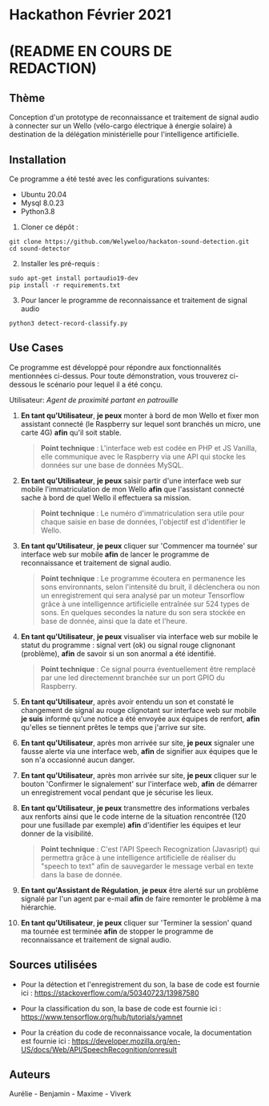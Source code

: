 # Hackathon Février 2021 
# (README EN COURS DE REDACTION)

## Thème
Conception d'un prototype de reconnaissance et traitement de signal audio à connecter sur un Wello (vélo-cargo électrique à énergie solaire) à destination de la délégation ministérielle pour l'intelligence artificielle.

## Installation 

Ce programme a été testé avec les configurations suivantes:
- Ubuntu 20.04
- Mysql 8.0.23
- Python3.8

1. Cloner ce dépôt : 
```
git clone https://github.com/Welyweloo/hackaton-sound-detection.git
cd sound-detector
```

2. Installer les pré-requis :
```
sudo apt-get install portaudio19-dev
pip install -r requirements.txt
```

3. Pour lancer le programme de reconnaissance et traitement de signal audio 
```
python3 detect-record-classify.py
```


## Use Cases 

Ce programme est développé pour répondre aux fonctionnalités mentionnées ci-dessus. Pour toute démonstration, vous trouverez ci-dessous le scénario pour lequel il a été conçu.

Utilisateur: *Agent de proximité partant en patrouille*

1. **En tant qu'Utilisateur**, **je peux** monter à bord de mon Wello et fixer mon assistant connecté (le Raspberry sur lequel sont branchés un micro, une carte 4G) **afin** qu'il soit stable.

    >**Point technique** : L'interface web est codée en PHP et JS Vanilla, elle communique avec le Raspberry via une API qui stocke les données sur une base de données MySQL.


2. **En tant qu'Utilisateur**, **je peux** saisir  partir d'une interface web sur mobile l'immatriculation de mon Wello **afin** que l'assistant connecté sache à bord de quel Wello il effectuera sa mission.

    >**Point technique** : Le numéro d'immatriculation sera utile pour chaque saisie en base de données, l'objectif est d'identifier le Wello.

3. **En tant qu'Utilisateur**, **je peux** cliquer sur 'Commencer ma tournée' sur interface web sur mobile **afin** de lancer le programme de reconnaissance et traitement de signal audio.

    >**Point technique** : Le programme écoutera en permanence les sons environnants, selon l'intensité du bruit, il déclenchera ou non un enregistrement qui sera analysé par un moteur Tensorflow grâce à une intelligennce artificielle entraînée sur 524 types de sons. En quelques secondes la nature du son sera stockée en base de donnée, ainsi que la date et l'heure.

4. **En tant qu'Utilisateur**, **je peux** visualiser via interface web sur mobile le statut du programme : signal vert (ok) ou signal rouge clignonant (problème), **afin** de savoir si un son anormal a été identifié.

    >**Point technique** : Ce signal pourra éventuellement être remplacé par une led directemennt branchée sur un port GPIO du Raspberry.

5. **En tant qu'Utilisateur**, après avoir entendu un son et constaté le changement de signal au rouge clignotant sur interface web sur mobile **je suis** informé qu'une notice a été envoyée aux équipes de renfort, **afin** qu'elles se tiennent prêtes le temps que j'arrive sur site.

6. **En tant qu'Utilisateur**, après mon arrivée sur site, **je peux** signaler une fausse alerte via une interface web, **afin** de signifier aux équipes que le son n'a occasionné aucun danger.

7. **En tant qu'Utilisateur**, après mon arrivée sur site, **je peux** cliquer sur le bouton 'Confirmer le signalement' sur l'interface web, **afin** de démarrer un enregistrement vocal pendant que je sécurise les lieux. 

8. **En tant qu'Utilisateur**, **je peux**  transmettre des informations verbales aux renforts ainsi que le code interne de la situation rencontrée (120 pour une fusillade par exemple) **afin** d'identifier les équipes et leur donner de la visibilité.

    >**Point technique** : C'est l'API Speech Recognization (Javasript) qui permettra grâce à une intelligence artificielle de réaliser du "speech to text" afin de sauvegarder le message verbal en texte dans la base de donnée.

9. **En tant qu'Assistant de Régulation**, **je peux**  être alerté sur un problème signalé par l'un agent par e-mail **afin** de faire remonter le problème à ma hiérarchie.

10. **En tant qu'Utilisateur**, **je peux** cliquer sur 'Terminer la session' quand ma tournée est terminée **afin** de stopper le programme de reconnaissance et traitement de signal audio.


## Sources utilisées 

- Pour la détection et l'enregistrement du son, la base de code est fournie ici : https://stackoverflow.com/a/50340723/13987580

- Pour la classification du son, la base de code est fournie ici :  https://www.tensorflow.org/hub/tutorials/yamnet

- Pour la création du code de reconnaissance vocale, la documentation est fournie ici : https://developer.mozilla.org/en-US/docs/Web/API/SpeechRecognition/onresult

## Auteurs
Aurélie - Benjamin - Maxime - Viverk
